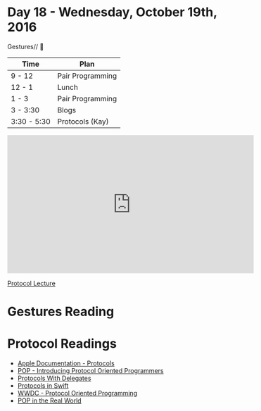 # Day 18 - Wednesday, October 19th, 2016

Gestures// :blue_heart:


Time        |   Plan   |
----------------|-------
9 - 12       | Pair Programming
12 - 1    | Lunch
1 - 3 | Pair Programming
3 - 3:30     | Blogs
3:30 - 5:30 | Protocols (Kay)

<iframe width="560" height="315" src="https://www.youtube.com/embed/BJTXedKFhPw?rel=0&modestbranding=1" frameborder="0" allowfullscreen></iframe><p><a href="https://www.youtube.com/watch?v=BJTXedKFhPw">Protocol Lecture</a></p>



# Gestures Reading

# Protocol Readings

* [Apple Documentation - Protocols](https://developer.apple.com/library/content/documentation/Swift/Conceptual/Swift_Programming_Language/Protocols.html)
* [POP - Introducing Protocol Oriented Programmers](https://www.raywenderlich.com/109156/introducing-protocol-oriented-programming-in-swift-2)
* [Protocols With Delegates](http://useyourloaf.com/blog/quick-guide-to-swift-delegates/)
* [Protocols in Swift](http://www.codingexplorer.com/protocols-swift/)
* [WWDC - Protocol Oriented Programming](https://developer.apple.com/videos/play/wwdc2015/408/)
* [POP in the Real World](http://matthewpalmer.net/blog/2015/08/30/protocol-oriented-programming-in-the-real-world/)

